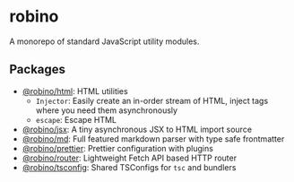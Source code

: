 # robino

A monorepo of standard JavaScript utility modules.

## Packages

- [@robino/html](https://github.com/rossrobino/robino/tree/main/packages/html): HTML utilities
  - `Injector`: Easily create an in-order stream of HTML, inject tags where you need them asynchronously
  - `escape`: Escape HTML
- [@robino/jsx](https://github.com/rossrobino/robino/tree/main/packages/jsx): A tiny asynchronous JSX to HTML import source
- [@robino/md](https://github.com/rossrobino/robino/tree/main/packages/md): Full featured markdown parser with type safe frontmatter
- [@robino/prettier](https://github.com/rossrobino/robino/tree/main/packages/prettier): Prettier configuration with plugins
- [@robino/router](https://github.com/rossrobino/robino/tree/main/packages/router): Lightweight Fetch API based HTTP router
- [@robino/tsconfig](https://github.com/rossrobino/robino/tree/main/packages/tsconfig): Shared TSConfigs for `tsc` and bundlers
